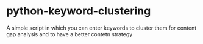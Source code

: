# python-keyword-clustering
A simple script in which you can enter keywords to cluster them for content gap analysis and to have a better contetn strategy 
